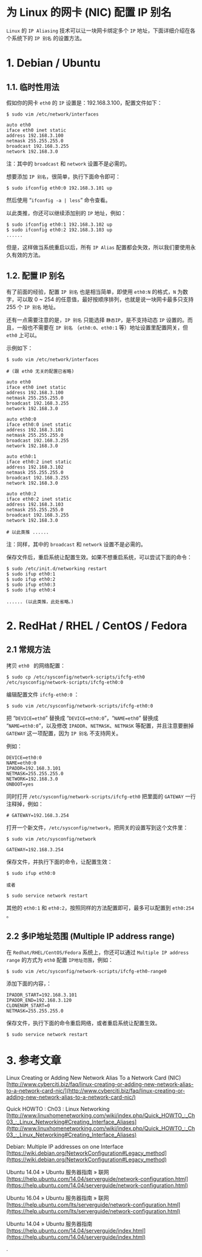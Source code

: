 
为 Linux 的网卡 (NIC) 配置 IP 别名
=====================================

`Linux` 的 `IP Aliasing` 技术可以让一块网卡绑定多个 `IP` 地址，下面详细介绍在各个系统下的 `IP 别名` 的设置方法。

# 1. Debian / Ubuntu #

## 1.1. 临时性用法 ##

假如你的网卡 `eth0` 的 `IP` 设置是：192.168.3.100，配置文件如下：

```shell
$ sudo vim /etc/network/interfaces

auto eth0
iface eth0 inet static
address 192.168.3.100
netmask 255.255.255.0
broadcast 192.168.3.255
network 192.168.3.0
```

注：其中的 `broadcast` 和 `network` 设置不是必需的。

想要添加 `IP 别名`，很简单，执行下面命令即可：

```shell
$ sudo ifconfig eth0:0 192.168.3.101 up
```

然后使用 “`ifconfig -a | less`” 命令查看。

以此类推，你还可以继续添加别的 `IP` 地址，例如：

```shell
$ sudo ifconfig eth0:1 192.168.3.102 up
$ sudo ifconfig eth0:2 192.168.3.103 up
......
```

但是，这样做当系统重启以后，所有 `IP Alias` 配置都会失效，所以我们要使用永久有效的方法。

## 1.2. 配置 IP 别名 ##

有了前面的经验，配置 `IP 别名` 也是相当简单，即使用 `eth0:N` 的格式，`N` 为数字，可以取 0 ~ 254 的任意值，最好按顺序排列，也就是说一块网卡最多只支持 255 个 `IP 别名` 地址。

还有一点需要注意的是，`IP 别名` 只能选择 `静态IP`，是不支持动态 `IP` 设置的。而且，一般也不需要在 `IP 别名` （`eth0:0`、`eth0:1` 等）地址设置里配置网关，但 `eth0` 上可以。

示例如下：

```shell
$ sudo vim /etc/network/interfaces

# (跟 eth0 无关的配置已省略)

auto eth0
iface eth0 inet static
address 192.168.3.100
netmask 255.255.255.0
broadcast 192.168.3.255
network 192.168.3.0

auto eth0:0
iface eth0:0 inet static
address 192.168.3.101
netmask 255.255.255.0
broadcast 192.168.3.255
network 192.168.3.0

auto eth0:1
iface eth0:2 inet static
address 192.168.3.102
netmask 255.255.255.0
broadcast 192.168.3.255
network 192.168.3.0

auto eth0:2
iface eth0:2 inet static
address 192.168.3.103
netmask 255.255.255.0
broadcast 192.168.3.255
network 192.168.3.0

# 以此类推 ......
```

注：同样，其中的 `broadcast` 和 `network` 设置不是必需的。

保存文件后，重启系统让配置生效。如果不想重启系统，可以尝试下面的命令：

```shell
$ sudo /etc/init.d/networking restart
$ sudo ifup eth0:1
$ sudo ifup eth0:2
$ sudo ifup eth0:3
$ sudo ifup eth0:4

...... (以此类推，此处省略。)
```

# 2. RedHat / RHEL / CentOS / Fedora #

## 2.1 常规方法 ##

拷贝 `eth0 ` 的网络配置：

```shell
$ sudo cp /etc/sysconfig/network-scripts/ifcfg-eth0 /etc/sysconfig/network-scripts/ifcfg-eth0:0
```

编辑配置文件 `ifcfg-eth0:0` ：

```shell
$ sudo vim /etc/sysconfig/network-scripts/ifcfg-eth0:0
```

把 “`DEVICE=eth0`” 替换成 “`DEVICE=eth0:0`”，“`NAME=eth0`” 替换成 “`NAME=eth0:0`”，以及修改 `IPADDR`、`NETMASK`、`NETMASK` 等配置，并且注意要删掉 `GATEWAY` 这一项配置，因为 `IP 别名` 不支持网关。

例如：

```shell
DEVICE=eth0:0
NAME=eth0:0
IPADDR=192.168.3.101
NETMASK=255.255.255.0
NETWORK=192.168.3.0
ONBOOT=yes
```

同时打开 `/etc/sysconfig/network-scripts/ifcfg-eth0` 把里面的 `GATEWAY` 一行注释掉，例如：

```shell
# GATEWAY=192.168.3.254
```

打开一个新文件，`/etc/sysconfig/network`，把网关的设置写到这个文件里：

```shell
$ sudo vim /etc/sysconfig/network

GATEWAY=192.168.3.254
```

保存文件，并执行下面的命令，让配置生效：

```shell
$ sudo ifup eth0:0

或者

$ sudo service network restart
```

其他的 `eth0:1` 和 `eth0:2`，按照同样的方法配置即可，最多可以配置到 `eth0:254` 。

## 2.2 多IP地址范围 (Multiple IP address range) ##

在 `Redhat/RHEL/CentOS/Fedora` 系统上，你还可以通过 `Multiple IP address range` 的方式为 `eth0` 配置 `IP地址范围`，例如：

```shell
$ sudo vim /etc/sysconfig/network-scripts/ifcfg-eth0-range0
```

添加下面的内容，：

```shell
IPADDR_START=192.168.3.101
IPADDR_END=192.168.3.120
CLONENUM_START=0
NETMASK=255.255.255.0
```

保存文件，执行下面的命令重启网络，或者重启系统让配置生效。

```shell
$ sudo service network restart
```

# 3. 参考文章 #

Linux Creating or Adding New Network Alias To a Network Card (NIC)<br/>
[http://www.cyberciti.biz/faq/linux-creating-or-adding-new-network-alias-to-a-network-card-nic/](http://www.cyberciti.biz/faq/linux-creating-or-adding-new-network-alias-to-a-network-card-nic/)

Quick HOWTO : Ch03 : Linux Networking<br/>[http://www.linuxhomenetworking.com/wiki/index.php/Quick_HOWTO_:_Ch03_:_Linux_Networking#Creating_Interface_Aliases](http://www.linuxhomenetworking.com/wiki/index.php/Quick_HOWTO_:_Ch03_:_Linux_Networking#Creating_Interface_Aliases)

Debian: Multiple IP addresses on one Interface<br/>
[https://wiki.debian.org/NetworkConfiguration#Legacy_method](https://wiki.debian.org/NetworkConfiguration#Legacy_method)

Ubuntu 14.04 » Ubuntu 服务器指南 » 联网 <br/>
[https://help.ubuntu.com/14.04/serverguide/network-configuration.html](https://help.ubuntu.com/14.04/serverguide/network-configuration.html)

Ubuntu 16.04 » Ubuntu 服务器指南 » 联网 <br/>
[https://help.ubuntu.com/lts/serverguide/network-configuration.html](https://help.ubuntu.com/lts/serverguide/network-configuration.html)

Ubuntu 14.04 » Ubuntu 服务器指南 <br/>
[https://help.ubuntu.com/14.04/serverguide/index.html](https://help.ubuntu.com/14.04/serverguide/index.html)

.

